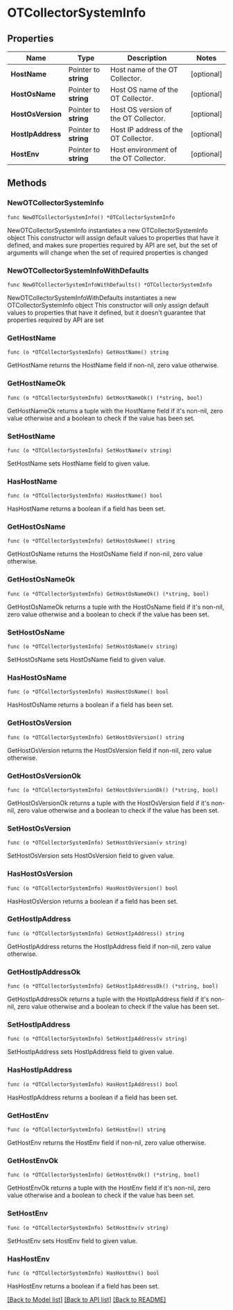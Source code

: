 # OTCollectorSystemInfo

## Properties

Name | Type | Description | Notes
------------ | ------------- | ------------- | -------------
**HostName** | Pointer to **string** | Host name of the OT Collector. | [optional] 
**HostOsName** | Pointer to **string** | Host OS name of the OT Collector. | [optional] 
**HostOsVersion** | Pointer to **string** | Host OS version of the OT Collector. | [optional] 
**HostIpAddress** | Pointer to **string** | Host IP address of the OT Collector. | [optional] 
**HostEnv** | Pointer to **string** | Host environment of the OT Collector. | [optional] 

## Methods

### NewOTCollectorSystemInfo

`func NewOTCollectorSystemInfo() *OTCollectorSystemInfo`

NewOTCollectorSystemInfo instantiates a new OTCollectorSystemInfo object
This constructor will assign default values to properties that have it defined,
and makes sure properties required by API are set, but the set of arguments
will change when the set of required properties is changed

### NewOTCollectorSystemInfoWithDefaults

`func NewOTCollectorSystemInfoWithDefaults() *OTCollectorSystemInfo`

NewOTCollectorSystemInfoWithDefaults instantiates a new OTCollectorSystemInfo object
This constructor will only assign default values to properties that have it defined,
but it doesn't guarantee that properties required by API are set

### GetHostName

`func (o *OTCollectorSystemInfo) GetHostName() string`

GetHostName returns the HostName field if non-nil, zero value otherwise.

### GetHostNameOk

`func (o *OTCollectorSystemInfo) GetHostNameOk() (*string, bool)`

GetHostNameOk returns a tuple with the HostName field if it's non-nil, zero value otherwise
and a boolean to check if the value has been set.

### SetHostName

`func (o *OTCollectorSystemInfo) SetHostName(v string)`

SetHostName sets HostName field to given value.

### HasHostName

`func (o *OTCollectorSystemInfo) HasHostName() bool`

HasHostName returns a boolean if a field has been set.

### GetHostOsName

`func (o *OTCollectorSystemInfo) GetHostOsName() string`

GetHostOsName returns the HostOsName field if non-nil, zero value otherwise.

### GetHostOsNameOk

`func (o *OTCollectorSystemInfo) GetHostOsNameOk() (*string, bool)`

GetHostOsNameOk returns a tuple with the HostOsName field if it's non-nil, zero value otherwise
and a boolean to check if the value has been set.

### SetHostOsName

`func (o *OTCollectorSystemInfo) SetHostOsName(v string)`

SetHostOsName sets HostOsName field to given value.

### HasHostOsName

`func (o *OTCollectorSystemInfo) HasHostOsName() bool`

HasHostOsName returns a boolean if a field has been set.

### GetHostOsVersion

`func (o *OTCollectorSystemInfo) GetHostOsVersion() string`

GetHostOsVersion returns the HostOsVersion field if non-nil, zero value otherwise.

### GetHostOsVersionOk

`func (o *OTCollectorSystemInfo) GetHostOsVersionOk() (*string, bool)`

GetHostOsVersionOk returns a tuple with the HostOsVersion field if it's non-nil, zero value otherwise
and a boolean to check if the value has been set.

### SetHostOsVersion

`func (o *OTCollectorSystemInfo) SetHostOsVersion(v string)`

SetHostOsVersion sets HostOsVersion field to given value.

### HasHostOsVersion

`func (o *OTCollectorSystemInfo) HasHostOsVersion() bool`

HasHostOsVersion returns a boolean if a field has been set.

### GetHostIpAddress

`func (o *OTCollectorSystemInfo) GetHostIpAddress() string`

GetHostIpAddress returns the HostIpAddress field if non-nil, zero value otherwise.

### GetHostIpAddressOk

`func (o *OTCollectorSystemInfo) GetHostIpAddressOk() (*string, bool)`

GetHostIpAddressOk returns a tuple with the HostIpAddress field if it's non-nil, zero value otherwise
and a boolean to check if the value has been set.

### SetHostIpAddress

`func (o *OTCollectorSystemInfo) SetHostIpAddress(v string)`

SetHostIpAddress sets HostIpAddress field to given value.

### HasHostIpAddress

`func (o *OTCollectorSystemInfo) HasHostIpAddress() bool`

HasHostIpAddress returns a boolean if a field has been set.

### GetHostEnv

`func (o *OTCollectorSystemInfo) GetHostEnv() string`

GetHostEnv returns the HostEnv field if non-nil, zero value otherwise.

### GetHostEnvOk

`func (o *OTCollectorSystemInfo) GetHostEnvOk() (*string, bool)`

GetHostEnvOk returns a tuple with the HostEnv field if it's non-nil, zero value otherwise
and a boolean to check if the value has been set.

### SetHostEnv

`func (o *OTCollectorSystemInfo) SetHostEnv(v string)`

SetHostEnv sets HostEnv field to given value.

### HasHostEnv

`func (o *OTCollectorSystemInfo) HasHostEnv() bool`

HasHostEnv returns a boolean if a field has been set.


[[Back to Model list]](../README.md#documentation-for-models) [[Back to API list]](../README.md#documentation-for-api-endpoints) [[Back to README]](../README.md)



